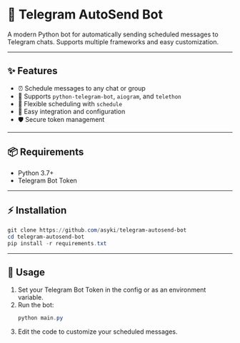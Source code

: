 
# 🚀 Telegram AutoSend Bot

A modern Python bot for automatically sending scheduled messages to Telegram chats. Supports multiple frameworks and easy customization.

---

## ✨ Features
- ⏰ Schedule messages to any chat or group
- 🤖 Supports `python-telegram-bot`, `aiogram`, and `telethon`
- 📅 Flexible scheduling with `schedule`
- 🔗 Easy integration and configuration
- 🛡️ Secure token management

---

## 📦 Requirements
- Python 3.7+
- Telegram Bot Token

---

## ⚡ Installation
```powershell
git clone https://github.com/asyki/telegram-autosend-bot
cd telegram-autosend-bot
pip install -r requirements.txt
```

---

## 🚦 Usage
1. Set your Telegram Bot Token in the config or as an environment variable.
2. Run the bot:
   ```powershell
   python main.py
   ```
3. Edit the code to customize your scheduled messages.


